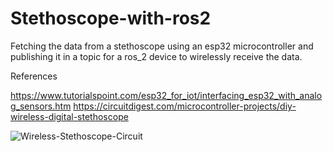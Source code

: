 # Stethoscope-with-ros2
Fetching the data from a stethoscope using an esp32 microcontroller and publishing it in a topic for a ros_2 device to wirelessly receive the data.


References

https://www.tutorialspoint.com/esp32_for_iot/interfacing_esp32_with_analog_sensors.htm
https://circuitdigest.com/microcontroller-projects/diy-wireless-digital-stethoscope




![Wireless-Stethoscope-Circuit](https://github.com/bibinthomas007/Stethoscope-with-ros2/assets/43011950/83b75925-e48d-4797-8138-9a3de4fd70e0)
